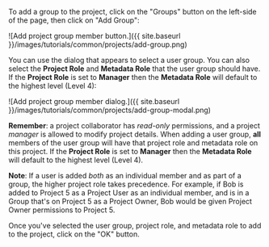 To add a group to the project, click on the "Groups" button on the left-side of the page, then click on "Add Group":

![Add project group member button.]({{ site.baseurl }}/images/tutorials/common/projects/add-group.png)

You can use the dialog that appears to select a user group. You can also select the **Project Role** and **Metadata Role** that the user group should have. If the **Project Role** is set to **Manager** then the **Metadata Role** will default to the highest level (Level 4):

![Add project group member dialog.]({{ site.baseurl }}/images/tutorials/common/projects/add-group-modal.png)

**Remember**: a project collaborator has *read-only* permissions, and a project *manager* is allowed to modify project details. When adding a user group, **all** members of the user group will have that project role and metadata role on this project. If the **Project Role** is set to **Manager** then the **Metadata Role** will default to the highest level (Level 4).

**Note**: If a user is added *both* as an individual member and as part of a group, the higher project role takes precedence. For example, if Bob is added to Project 5 as a Project User as an individual member, and is in a Group that's on Project 5 as a Project Owner, Bob would be given Project Owner permissions to Project 5.

Once you've selected the user group, project role, and metadata role to add to the project, click on the "OK" button.
